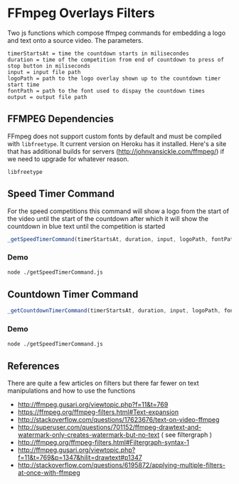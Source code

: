 # FFmpeg Overlays Filters 

Two js functions which compose ffmpeg commands for embedding a logo and text onto a source video. The parameters. 
```
timerStartsAt = time the countdown starts in milisecondes 
duration = time of the competition from end of countdown to press of stop button in miliseconds
input = input file path 
logoPath = path to the logo overlay shown up to the countdown timer start time
fontPath = path to the font used to dispay the countdown times
output = output file path
```

## FFMPEG Dependencies 

FFmpeg does not support custom fonts by default and must be compiled with `libfreetype`. It current version on Heroku has it installed. Here's a site that has additional builds for servers (http://johnvansickle.com/ffmpeg/) if we need to upgrade for whatever reason.

```
libfreetype
```

## Speed Timer Command

For the speed competitions this command will show a logo from the start of the video until the start of the countdown after which it will show the countdown in blue text until the competition is started  

 
```javascript
_getSpeedTimerCommand(timerStartsAt, duration, input, logoPath, fontPath, output);
```

### Demo

```sh
node ./getSpeedTimerCommand.js 
```

## Countdown Timer Command


```javascript
_getCountdownTimerCommand(timerStartsAt, duration, input, logoPath, fontPath, output);
```

### Demo

```sh
node ./getSpeedTimerCommand.js 
```


## References 

There are quite a few articles on filters but there far fewer on text manipulations and how to use the functions

* http://ffmpeg.gusari.org/viewtopic.php?f=11&t=769
* https://ffmpeg.org/ffmpeg-filters.html#Text-expansion
* http://stackoverflow.com/questions/17623676/text-on-video-ffmpeg 
* http://superuser.com/questions/701152/ffmpeg-drawtext-and-watermark-only-creates-watermark-but-no-text  ( see filtergraph ) 
* http://ffmpeg.org/ffmpeg-filters.html#Filtergraph-syntax-1
* http://ffmpeg.gusari.org/viewtopic.php?f=11&t=769&p=1347&hilit=drawtext#p1347
* http://stackoverflow.com/questions/6195872/applying-multiple-filters-at-once-with-ffmpeg

